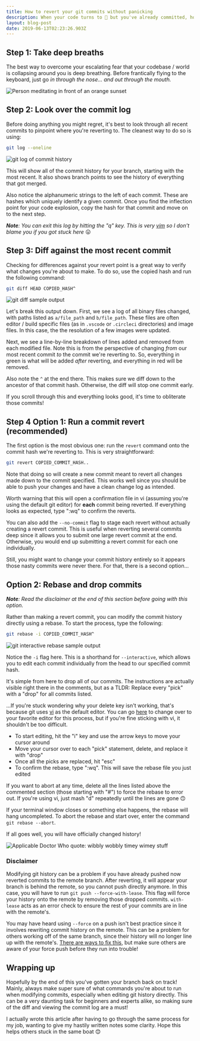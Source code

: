 ```yaml
---
title: How to revert your git commits without panicking
description: When your code turns to 💩 but you've already committed, how do you go back?
layout: blog-post
date: 2019-06-13T02:23:26.903Z
---
```


## Step 1: Take deep breaths

The best way to overcome your escalating fear that your codebase / world is collapsing around you is deep breathing. Before frantically flying to the keyboard, just go _in through the nose... and out through the mouth._

![Person meditating in front of an orange sunset](https://thepracticaldev.s3.amazonaws.com/i/icmotiqzlpbpgucj0rhi.jpg)

## Step 2: Look over the commit log

Before doing anything you might regret, it's best to look through all recent commits to pinpoint where you're reverting to. The cleanest way to do so is using:

```bash
git log --oneline
```
![git log of commit history](https://thepracticaldev.s3.amazonaws.com/i/sgohk5klbw8z2nxfjuey.png)

This will show all of the commit history for your branch, starting with the most recent. It also shows branch points to see the history of everything that got merged.

Also notice the alphanumeric strings to the left of each commit. These are hashes which uniquely identify a given commit. Once you find the inflection point for your code explosion, copy the hash for that commit and move on to the next step.

_**Note**: You can exit this log by hitting the "q" key. This is very [vim](https://vim.dev) so I don't blame you if you got stuck here_ 😛 

## Step 3: Diff against the most recent commit 

Checking for differences against your revert point is a great way to verify what changes you're about to make. To do so, use the copied hash and run the following command:

```bash
git diff HEAD COPIED_HASH^
```
![git diff sample output](https://thepracticaldev.s3.amazonaws.com/i/12cvckmewfkubzntuhky.png)

Let's break this output down. First, we see a log of all binary files changed, with paths listed as `a/file_path` and `b/file_path`. These files are often editor / build specific files (as in `.vscode` or `.circleci` directories) and image files. In this case, the the resolution of a few images were updated.

Next, we see a line-by-line breakdown of lines added and removed from each modified file. Note this is from the perspective of changing _from_ our most recent commit _to_ the commit we're reverting to. So, everything in green is what will be added _after_ reverting, and everything in red will be removed.

Also note the `^` at the end there. This makes sure we diff down to the ancestor of that commit hash. Otherwise, the diff will stop one commit early.

If you scroll through this and everything looks good, it's time to obliterate those commits!

## Step 4 Option 1: Run a commit revert (recommended)

The first option is the most obvious one: run the `revert` command onto the commit hash we're reverting to. This is very straightforward:

```bash
git revert COPIED_COMMIT_HASH..
```

Note that doing so will create a new commit meant to revert all changes made down to the commit specified. This works well since you should be able to push your changes and have a clean change log as intended. 

Worth warning that this will open a confirmation file in vi (assuming you're using the default git editor) for **each** commit being reverted. If everything looks as expected, type ":wq" to confirm the reverts.

You can also add the `--no-commit` flag to stage each revert without actually creating a revert commit. This is useful when reverting several commits deep since it allows you to submit one large revert commit at the end. Otherwise, you would end up submitting a revert commit for each one individually.

Still, you might want to change your commit history entirely so it appears those nasty commits were never there. For that, there is a second option...

## Option 2: Rebase and drop commits

_**Note**: Read the disclaimer at the end of this section before going with this option._

Rather than making a revert commit, you can modify the commit history directly using a rebase. To start the process, type the following:

```bash
git rebase -i COPIED_COMMIT_HASH^
```
![git interactive rebase sample output](https://thepracticaldev.s3.amazonaws.com/i/p8zgqcct0ncexpwzv2e0.png)

Notice the `-i` flag here. This is a shorthand for `--interactive`, which allows you to edit each commit individually from the head to our specified commit hash.

It's simple from here to drop all of our commits. The instructions are actually visible right there in the comments, but as a TLDR: Replace every "pick" with a "drop" for all commits listed.

...If you're stuck wondering why your delete key isn't working, that's because git uses [vi](https://vim.dev) as the default editor. You can go [here](https://www.kevinkuszyk.com/2016/03/08/git-tips-2-change-editor-for-interactive-git-rebase/) to change over to your favorite editor for this process, but if you're fine sticking with vi, it shouldn't be too difficult.

- To start editing, hit the "i" key and use the arrow keys to move your cursor around
- Move your cursor over to each "pick" statement, delete, and replace it with "drop"
- Once all the picks are replaced, hit "esc"
- To confirm the rebase, type ":wq". This will save the rebase file you just edited

If you want to abort at any time, delete all the lines listed above the commented section (those starting with "#") to force the rebase to error out. If you're using vi, just mash "d" repeatedly until the lines are gone 🙃

If your terminal window closes or something else happens, the rebase will hang uncompleted. To abort the rebase and start over, enter the command `git rebase --abort`.

If all goes well, you will have officially changed history!

![Applicable Doctor Who quote: wibbly wobbly timey wimey stuff](https://media.giphy.com/media/M6VxE9CEHMDtK/giphy.gif)

### Disclaimer

Modifying git history can be a problem if you have already pushed now reverted commits to the remote branch. After reverting, it will appear your branch is behind the remote, so you cannot push directly anymore. In this case, you will have to run `git push --force-with-lease`. This flag will force your history onto the remote by removing those dropped commits. `with-lease` acts as an error check to ensure the rest of your commits are in line with the remote's.

You may have heard using `--force` on a push isn't best practice since it involves rewriting commit history on the remote. This can be a problem for others working off of the same branch, since their history will no longer line up with the remote's. [There are ways to fix this](https://stackoverflow.com/questions/9813816/git-pull-after-forced-update), but make sure others are aware of your force push before they run into trouble!

## Wrapping up

Hopefully by the end of this you've gotten your branch back on track! Mainly, always make super sure of what commands you're about to run when modifying commits, especially when editing git history directly. This can be a very daunting task for beginners and experts alike, so making sure of the diff and viewing the commit log are a must!

I actually wrote this article after having to go through the same process for my job, wanting to give my hastily written notes some clarity. Hope this helps others stuck in the same boat 😊 
